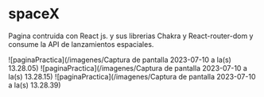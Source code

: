 # spaceX
Pagina contruida con React js. y sus librerias Chakra y React-router-dom y consume la API de lanzamientos espaciales. 

![paginaPractica](/imagenes/Captura de pantalla 2023-07-10 a la(s) 13.28.05)
![paginaPractica](/imagenes/Captura de pantalla 2023-07-10 a la(s) 13.28.15)
![paginaPractica](/imagenes/Captura de pantalla 2023-07-10 a la(s) 13.28.39)


